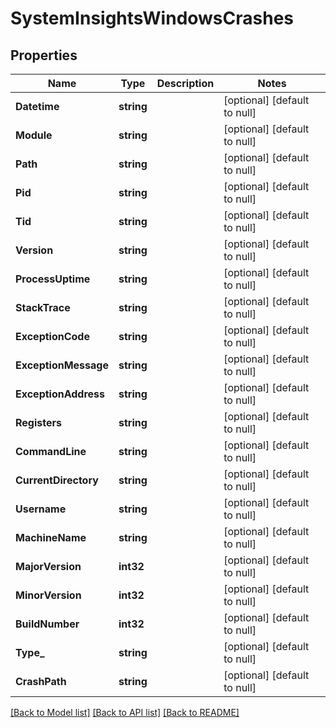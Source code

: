 # SystemInsightsWindowsCrashes

## Properties
Name | Type | Description | Notes
------------ | ------------- | ------------- | -------------
**Datetime** | **string** |  | [optional] [default to null]
**Module** | **string** |  | [optional] [default to null]
**Path** | **string** |  | [optional] [default to null]
**Pid** | **string** |  | [optional] [default to null]
**Tid** | **string** |  | [optional] [default to null]
**Version** | **string** |  | [optional] [default to null]
**ProcessUptime** | **string** |  | [optional] [default to null]
**StackTrace** | **string** |  | [optional] [default to null]
**ExceptionCode** | **string** |  | [optional] [default to null]
**ExceptionMessage** | **string** |  | [optional] [default to null]
**ExceptionAddress** | **string** |  | [optional] [default to null]
**Registers** | **string** |  | [optional] [default to null]
**CommandLine** | **string** |  | [optional] [default to null]
**CurrentDirectory** | **string** |  | [optional] [default to null]
**Username** | **string** |  | [optional] [default to null]
**MachineName** | **string** |  | [optional] [default to null]
**MajorVersion** | **int32** |  | [optional] [default to null]
**MinorVersion** | **int32** |  | [optional] [default to null]
**BuildNumber** | **int32** |  | [optional] [default to null]
**Type_** | **string** |  | [optional] [default to null]
**CrashPath** | **string** |  | [optional] [default to null]

[[Back to Model list]](../README.md#documentation-for-models) [[Back to API list]](../README.md#documentation-for-api-endpoints) [[Back to README]](../README.md)


